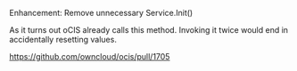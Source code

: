 Enhancement: Remove unnecessary Service.Init()

As it turns out oCIS already calls this method. Invoking it twice would end in accidentally resetting values.

https://github.com/owncloud/ocis/pull/1705
